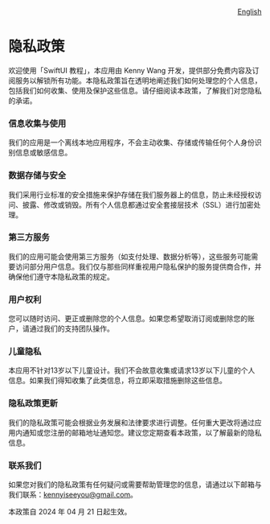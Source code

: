 <p align="right">
  <a href="./privacy-policy.md">English</a>
</p>
<!--rehype:style=float: right; bottom: -36px; position: relative;-->


隐私政策
===

欢迎使用「SwiftUI 教程」，本应用由 Kenny Wang 开发，提供部分免费内容及订阅服务以解锁所有功能。本隐私政策旨在透明地阐述我们如何处理您的个人信息，包括我们如何收集、使用及保护这些信息。请仔细阅读本政策，了解我们对您隐私的承诺。

### 信息收集与使用

我们的应用是一个离线本地应用程序，不会主动收集、存储或传输任何个人身份识别信息或敏感信息。

### 数据存储与安全

我们采用行业标准的安全措施来保护存储在我们服务器上的信息，防止未经授权访问、披露、修改或销毁。所有个人信息都通过安全套接层技术（SSL）进行加密处理。

### 第三方服务

我们的应用可能会使用第三方服务（如支付处理、数据分析等），这些服务可能需要访问部分用户信息。我们仅与那些同样重视用户隐私保护的服务提供商合作，并确保他们遵守本隐私政策的规定。

### 用户权利

您可以随时访问、更正或删除您的个人信息。如果您希望取消订阅或删除您的账户，请通过我们的支持团队操作。

### 儿童隐私

本应用不针对13岁以下儿童设计。我们不会故意收集或请求13岁以下儿童的个人信息。如果我们得知收集了此类信息，将立即采取措施删除这些信息。

### 隐私政策更新

我们的隐私政策可能会根据业务发展和法律要求进行调整。任何重大更改将通过应用内通知或您注册的邮箱地址通知您。建议您定期查看本政策，以了解最新的隐私信息。

### 联系我们

如果您对我们的隐私政策有任何疑问或需要帮助管理您的信息，请通过以下邮箱与我们联系：kennyiseeyou@gmail.com。

本政策自 2024 年 04 月 21 日起生效。